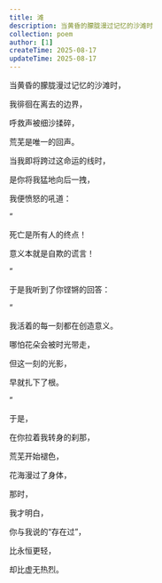 ```yaml
---
title: 滩
description: 当黄昏的朦胧漫过记忆的沙滩时
collection: poem
author: [1]
createTime: 2025-08-17
updateTime: 2025-08-17
---
```


当黄昏的朦胧漫过记忆的沙滩时，

我徘徊在离去的边界，

呼救声被细沙揉碎，

荒芜是唯一的回声。

当我即将跨过这命运的线时，

是你将我猛地向后一拽，

我便愤怒的吼道：

“

死亡是所有人的终点！

意义本就是自欺的谎言！

”

于是我听到了你铿锵的回答：

“

我活着的每一刻都在创造意义。

哪怕花朵会被时光带走，

但这一刻的光影，

早就扎下了根。

”

于是，

在你拉着我转身的刹那，

荒芜开始褪色，

花海漫过了身体，

那时，

我才明白，

你与我说的“存在过”，

比永恒更轻，

却比虚无热烈。